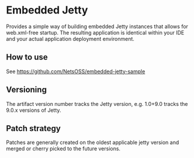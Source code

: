 Embedded Jetty
==============

Provides a simple way of building embedded Jetty instances that allows for web.xml-free startup. The resulting application is identical within your IDE and your actual application deployment environment.

How to use
----------
See https://github.com/NetsOSS/embedded-jetty-sample

Versioning
----------

The artifact version number tracks the Jetty version, e.g. 1.0+9.0 tracks the 9.0.x versions of Jetty.

Patch strategy
--------------
Patches are generally created on the oldest applicable jetty version and merged or cherry picked to
the future versions.

